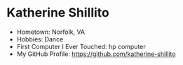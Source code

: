 # Katherine Shillito

- Hometown: Norfolk, VA
- Hobbies: Dance
- First Computer I Ever Touched: hp computer
- My GitHub Profile: <https://github.com/katherine-shillito>
